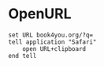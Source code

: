 # OpenURL

```Applescript 
set URL book4you.org/?q=
tell application "Safari"
	open URL+clipboard
end tell
```

